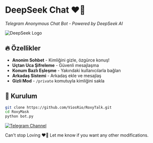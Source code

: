 # DeepSeek Chat ❤️‍🔥
*Telegram Anonymous Chat Bot - Powered by DeepSeek AI*  

![DeepSeek Logo](https://github.com/ViosRio/RoxyMask/blob/main/assets/logo.png?raw=true)  

## 🔥 Özellikler  
- **Anonim Sohbet** - Kimliğini gizle, özgürce konuş!  
- **Uçtan Uca Şifreleme** - Güvenli mesajlaşma  
- **Konum Bazlı Eşleşme** - Yakındaki kullanıcılarla bağlan  
- **Arkadaş Sistemi** - Arkadaş ekle ve mesajlaş  
- **Gizli Mod** - `/private` komutuyla kimliğini sakla  

## 🚀 Kurulum  
```bash
git clone https://github.com/ViosRio/RoxyTalk.git
cd RoxyMask
python bot.py
```





[![Telegram Channel](https://img.shields.io/badge/Join_Our_Channel-ViosTeam-blue?style=for-the-badge&logo=telegram)](https://t.me/ViosTeam)

Can't stop Loving ❤️‍🔥 Let me know if you want any other modifications.
